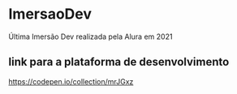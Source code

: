 # ImersaoDev
Última Imersão Dev realizada pela Alura em 2021

## link para a plataforma de desenvolvimento
https://codepen.io/collection/mrJGxz
